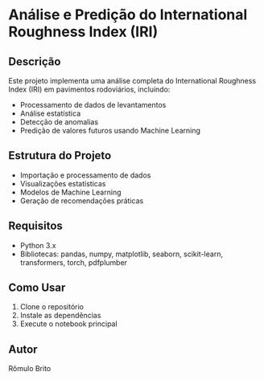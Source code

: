 # Análise e Predição do International Roughness Index (IRI)
## Descrição
Este projeto implementa uma análise completa do International Roughness Index (IRI) em pavimentos rodoviários, incluindo:
- Processamento de dados de levantamentos
- Análise estatística
- Detecção de anomalias
- Predição de valores futuros usando Machine Learning

## Estrutura do Projeto
- Importação e processamento de dados
- Visualizações estatísticas
- Modelos de Machine Learning
- Geração de recomendações práticas

## Requisitos
- Python 3.x
- Bibliotecas: pandas, numpy, matplotlib, seaborn, scikit-learn, transformers, torch, pdfplumber

## Como Usar
1. Clone o repositório
2. Instale as dependências
3. Execute o notebook principal

## Autor
Rômulo Brito
